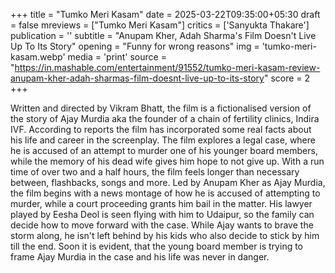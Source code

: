 +++
title = "Tumko Meri Kasam"
date = 2025-03-22T09:35:00+05:30
draft = false
mreviews = ["Tumko Meri Kasam"]
critics = ['Sanyukta Thakare']
publication = ''
subtitle = "Anupam Kher, Adah Sharma's Film Doesn't Live Up To Its Story"
opening = "Funny for wrong reasons"
img = 'tumko-meri-kasam.webp'
media = 'print'
source = "https://in.mashable.com/entertainment/91552/tumko-meri-kasam-review-anupam-kher-adah-sharmas-film-doesnt-live-up-to-its-story"
score = 2
+++

Written and directed by Vikram Bhatt, the film is a fictionalised version of the story of Ajay Murdia aka the founder of a chain of fertility clinics, Indira IVF. According to reports the film has incorporated some real facts about his life and career in the screenplay. The film explores a legal case, where he is accused of an attempt to murder one of his younger board members, while the memory of his dead wife gives him hope to not give up. With a run time of over two and a half hours, the film feels longer than necessary between, flashbacks, songs and more. Led by Anupam Kher as Ajay Murdia, the film begins with a news montage of how he is accused of attempting to murder, while a court proceeding grants him bail in the matter. His lawyer played by Eesha Deol is seen flying with him to Udaipur, so the family can decide how to move forward with the case. While Ajay wants to brave the storm along, he isn't left behind by his kids who also decide to stick by him till the end. Soon it is evident, that the young board member is trying to frame Ajay Murdia in the case and his life was never in danger.
